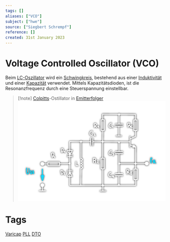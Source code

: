 ```yaml
---
tags: []
aliases: ["VCO"]
subject: ["hwe"]
source: ["Siegbert Schrempf"]
reference: []
created: 31st January 2023
---
```


# Voltage Controlled Oscillator (VCO)

Beim [LC-Oszillator](hwe/Oszillatoren/LC%20Oszillatoren.md) wird ein [Schwingkreis](mathe/mathe%20(4)/Schwingkreise.md), bestehend aus einer [Induktivität](hwe/Induktivitäten.md) und einer [Kapazität](hwe/Kapazität.md) verwendet. Mittels Kapazitätsdioden, ist die Resonanzfrequenz durch eine Steuerspannung einstellbar.

>[!note] [Colpitts](hwe/Oszillatoren/Colpitts%20Oszillator.md)-Ostillator in [Emitterfolger](hwe/Emitterfolger.md)
> ![675](hwe/assets/VCO_KapD.png)

# Tags
[Varicap](hwe/Kapazitäts-Diode.md)
[PLL](hwe/Oszillatoren/Phase%20Locked%20Loop.md)
[DTO](hwe/Oszillatoren/Discrete%20Time%20Oscillator.md)